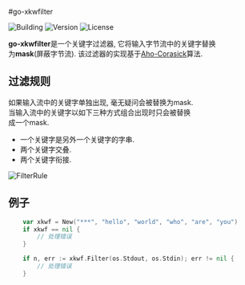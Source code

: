 #go-xkwfilter

![Building](https://img.shields.io/badge/building-passing-green.svg)
![Version](https://img.shields.io/badge/version-1.0.0-blue.svg)
![License](https://img.shields.io/badge/license-MIT-blue.svg)

**go-xkwfilter**是一个关键字过滤器, 它将输入字节流中的关键字替换  
为**mask**(屏蔽字节流). 该过滤器的实现基于[Aho-Corasick][ac-wiki]算法.


## 过滤规则

如果输入流中的关键字单独出现, 毫无疑问会被替换为mask.  
当输入流中的关键字以如下三种方式组合出现时只会被替换  
成一个mask.

* 一个关键字是另外一个关键字的字串.
* 两个关键字交叠.
* 两个关键字衔接.

![FilterRule](img/filter_rule.png)


## 例子

```go
    var xkwf = New("***", "hello", "world", "who", "are", "you")
    if xkwf == nil {
        // 处理错误
    }

    if n, err := xkwf.Filter(os.Stdout, os.Stdin); err != nil {
        // 处理错误
    }
```



[ac-wiki]: https://zh.wikipedia.org/wiki/AC%E8%87%AA%E5%8A%A8%E6%9C%BA%E7%AE%97%E6%B3%95
